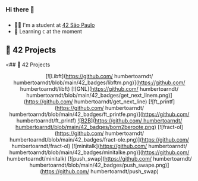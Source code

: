 ### Hi there 👋 <h3>
* 👨‍🎓 I'm a student at [42 São Paulo](https://www.42sp.org.br)
* 🔰 Learning `C` at the moment
  
## 🚀 42 Projects

<## 🚀 42 Projects

<div align="center">

[![Libft](https://github.com/ humbertoarndt/ humbertoarndt/blob/main/42_badges/libftm.png)](https://github.com/ humbertoarndt/libft)
[![GNL](https://github.com/ humbertoarndt/ humbertoarndt/blob/main/42_badges/get_next_linem.png)](https://github.com/ humbertoarndt/get_next_line)
[![ft_printf](https://github.com/ humbertoarndt/ humbertoarndt/blob/main/42_badges/ft_printfe.png)](https://github.com/ humbertoarndt/ft_printf)
[![B2B](https://github.com/ humbertoarndt/ humbertoarndt/blob/main/42_badges/born2beroote.png)](#)
[![fract-ol](https://github.com/ humbertoarndt/ humbertoarndt/blob/main/42_badges/fract-ole.png)](https://github.com/ humbertoarndt/fract-ol)
[![minitalk](https://github.com/ humbertoarndt/ humbertoarndt/blob/main/42_badges/minitalke.png)](https://github.com/ humbertoarndt/minitalk)
[![push_swap](https://github.com/ humbertoarndt/ humbertoarndt/blob/main/42_badges/push_swape.png)](https://github.com/ humbertoarndt/push_swap)
<!---
humbertoarndt/humbertoarndt is a ✨ special ✨ repository because its `README.md` (this file) appears on your GitHub profile.
You can click the Preview link to take a look at your changes.
--->
